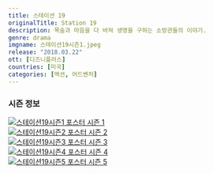```yaml
---
title: 스테이션 19
originalTitle: Station 19
description: 목숨과 마음을 다 바쳐 생명을 구하는 소방관들의 이야기.
genre: drama
imgname: 스테이션19시즌1.jpeg
release: "2018.03.22"
ott: [디즈니플러스]
countries: [미국]
categories: [액션, 어드벤처]
---
```


### 시즌 정보

<div class="season-list">
<div class="item">
<a href="/drama/스테이션19시즌1" >
<img src="/poster/스테이션19시즌1.jpeg" alt="스테이션19시즌1 포스터 ">
시즌 1</a>
</div>

<div class="item">
<a href="/drama/스테이션19시즌2" >
<img src="/poster/스테이션19시즌2.jpeg" alt="스테이션19시즌2 포스터 ">
시즌 2</a>
</div>

<div class="item">
<a href="/drama/스테이션19시즌3" >
<img src="/poster/스테이션19시즌3.jpeg" alt="스테이션19시즌3 포스터 ">
시즌 3</a>
</div>

<div class="item">
<a href="/drama/스테이션19시즌4" >
<img src="/poster/스테이션19시즌4.jpeg" alt="스테이션19시즌4 포스터 ">
시즌 4</a>
</div>

<div class="item">
<a href="/drama/스테이션19시즌5" >
<img src="/poster/스테이션19시즌5.jpeg" alt="스테이션19시즌5 포스터 ">
시즌 5</a>
</div>
</div>
